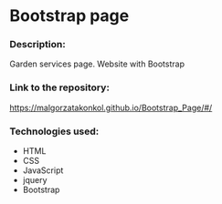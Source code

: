 # Bootstrap page

### Description:
Garden services page.
Website with Bootstrap

### Link to the repository:
https://malgorzatakonkol.github.io/Bootstrap_Page/#/

### Technologies used:
* HTML
* CSS
* JavaScript
* jquery
* Bootstrap